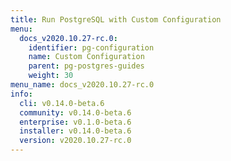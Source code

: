 ```yaml
---
title: Run PostgreSQL with Custom Configuration
menu:
  docs_v2020.10.27-rc.0:
    identifier: pg-configuration
    name: Custom Configuration
    parent: pg-postgres-guides
    weight: 30
menu_name: docs_v2020.10.27-rc.0
info:
  cli: v0.14.0-beta.6
  community: v0.14.0-beta.6
  enterprise: v0.1.0-beta.6
  installer: v0.14.0-beta.6
  version: v2020.10.27-rc.0
---
```


